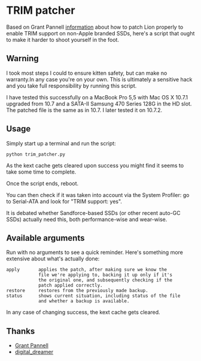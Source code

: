 # TRIM patcher #

Based on Grant Pannell [information](http://digitaldj.net/2011/07/21/trim-enabler-for-lion/) about how to patch
Lion properly to enable TRIM support on non-Apple branded
SSDs, here's a script that ought to make it harder to shoot
yourself in the foot.

## Warning ##

I took most steps I could to ensure kitten safety, but can make no warranty.In any case you're on your own. This is ultimately a sensitive hack and you take full responsibility by running this script.

I have tested this successfully on a MacBook Pro 5,5 with Mac OS X 10.7.1 upgraded from 10.7 and a SATA-II Samsung 470 Series 128G in the HD slot. The patched file is the same as in 10.7. I later tested it on 10.7.2.

## Usage ##

Simply start up a terminal and run the script:

    python trim_patcher.py

As the kext cache gets cleared upon success you might find it seems to 
take some time to complete.

Once the script ends, reboot.

You can then check if it was taken into account via the System Profiler: go to Serial-ATA and look for "TRIM support: yes".

It is debated whether Sandforce-based SSDs (or other recent auto-GC SSDs) actually need this, both performance-wise and wear-wise.

## Available arguments ##

Run with no arguments to see a quick reminder. Here's something more extensive about what's actually done:

    apply       applies the patch, after making sure we know the
                file we're applying to, backing it up only if it's
                the original one, and subsequently checking if the
                patch applied correctly.
    restore     restores from the previously made backup.
    status      shows current situation, including status of the file
                and whether a backup is available.

In any case of changing success, the kext cache gets cleared.

## Thanks ##
 
- [Grant Pannell](http://digitaldj.net/2011/07/21/trim-enabler-for-lion/)
- [digital_dreamer](http://www.insanelymac.com/forum/index.php?s=523f85101e81849b73e6333ed420c6de&showtopic=256493&st=0&p=1680183&#entry1680183)

